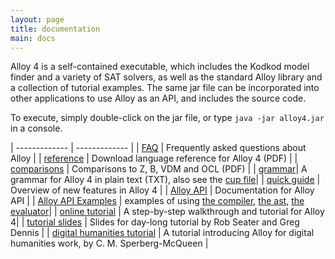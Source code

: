 ```yaml
---
layout: page
title: documentation
main: docs
---
```


Alloy 4 is a self-contained executable, which includes the Kodkod model finder and a variety of SAT solvers, 
as well as the standard Alloy library and a collection of tutorial examples. The same jar file can be incorporated 
into other applications to use Alloy as an API, and includes the source code.

To execute, simply double-click on the jar file, or type `java -jar alloy4.jar` in a console.

| ------------- | ------------- |
| [FAQ](/faq/faq.html)  | Frequently asked questions about Alloy |
| [reference](download/alloy-language-reference.pdf) | Download language reference for Alloy 4 (PDF) |
| [comparisons](download/comparisons.pdf) | Comparisons to Z, B, VDM and OCL (PDF) |
| [grammar](download/alloy4-grammar.txt)| A grammar for Alloy 4 in plain text (TXT), also see the [cup file](https://github.com/AlloyTools/org.alloytools.alloy/blob/master/org.alloytools.alloy.application/src/main/java/edu/mit/csail/sdg/alloy4compiler/parser/Alloy.cup)|
| [quick guide](quickguide) | Overview of new features in Alloy 4 |
| [Alloy API](documentation/alloy-api/index.html) | Documentation for Alloy API |
| [Alloy API Examples](alloy-api-examples.html) | examples of using [the compiler](code/ExampleUsingTheCompiler.java.html), [the ast](code/ExampleUsingTheAPI.java.html), [the evaluator](code/EvaluatorExample.java.html)|
| [online tutorial](tutorials/online) | A step-by-step walkthrough and tutorial for Alloy 4|
| [tutorial slides](tutorials/day-course) | Slides for day-long tutorial by Rob Seater and Greg Dennis |
| [digital humanities tutorial](http://blackmesatech.com/2013/07/alloy/) | A tutorial introducing Alloy for digital humanities work, by C. M. Sperberg-McQueen |
